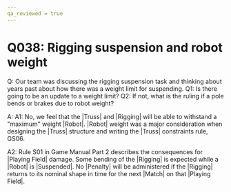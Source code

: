 ```yaml
---
qa_reviewed = true
---
```


# Q038: Rigging suspension and robot weight

Q: Our team was discussing the rigging suspension task and thinking about years past about how there was a weight limit for suspending. Q1: Is there going to be an update to a weight limit? Q2: If not, what is the ruling if a pole bends or brakes due to robot weight?

A: A1: No, we feel that the |Truss| and |Rigging| will be able to withstand a "maximum" weight |Robot|. |Robot| weight was a major consideration when designing the |Truss| structure and writing the |Truss| constraints rule, GS06.

A2: Rule S01 in Game Manual Part 2 describes the consequences for |Playing Field| damage. Some bending of the |Rigging| is expected while a |Robot| is |Suspended|. No |Penalty| will be administered if the |Rigging| returns to its nominal shape in time for the next |Match| on that |Playing Field|.
